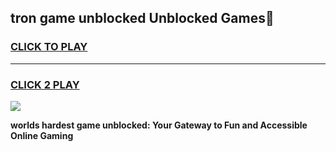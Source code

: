 
## tron game unblocked Unblocked Games👋
<h3>
<a href="https://premium.freeplayer.one?title=tron_game_unblocked&ref=16F">CLICK TO PLAY</a></h3>
<hr>

<h3>
<a href="https://premium.freeplayer.one?title=tron_game_unblocked&ref=16F">CLICK 2 PLAY</a>
  
</h3>

<a href="https://premium.freeplayer.one?title=tron_game_unblocked&ref=16F/"><img src="https://clearcache.store/games.png"></a>


**worlds hardest game unblocked: Your Gateway to Fun and Accessible Online Gaming**
